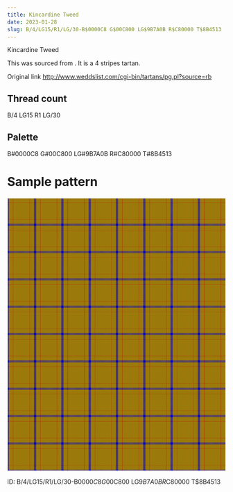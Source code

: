 ```yaml
---
title: Kincardine Tweed
date: 2023-01-28
slug: B/4/LG15/R1/LG/30-B$0000C8 G$00C800 LG$9B7A0B R$C80000 T$8B4513
---
```

Kincardine Tweed

This was sourced from <no value>.  It is a 4 stripes tartan.

Original link http://www.weddslist.com/cgi-bin/tartans/pg.pl?source=rb

## Thread count
B/4 LG15 R1 LG/30

## Palette
B#0000C8 G#00C800 LG#9B7A0B R#C80000 T#8B4513

# Sample pattern

![Tartan detail](tartan.png "B/4 LG15 R1 LG/30 tartan")

ID: B/4/LG15/R1/LG/30-B$0000C8 G$00C800 LG$9B7A0B R$C80000 T$8B4513